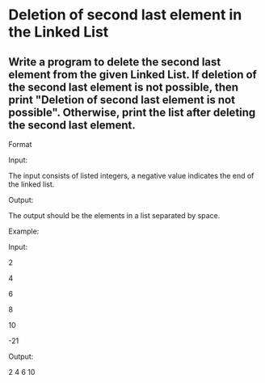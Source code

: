 # Deletion of second last element in the Linked List
## Write a program to delete the second last element from the given Linked List. If deletion of the second last element is not possible, then print "Deletion of second last element is not possible". Otherwise, print the list after deleting the second last element.



Format

Input:

The input consists of listed integers, a negative value indicates the end of the linked list.

Output:

The output should be the elements in a list separated by space.



Example:

Input:

2

4

6

8

10

-21

Output:

2 4 6 10